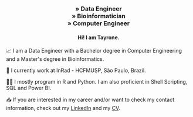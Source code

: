<h3 align = "center">
  » Data Engineer   <br/> 
  » Bioinformatician  <br/> 
  » Computer Engineer </h3>
  
  
<h4 align = "center"> Hi! I am Tayrone. </h4> 

📈 I am a Data Engineer with a Bachelor degree in Computer Engineering and a Master's degree in Bioinformatics.

🧬 I currently work at InRad - HCFMUSP, São Paulo, Brazil.

👨‍💻 I mostly program in R and Python. I am also proficient in Shell Scripting, SQL and Power BI. <br/> 

📥 If you are interested in my career and/or want to check my contact information, check out my [LinkedIn](https://www.linkedin.com/in/tayronem/) and my [CV](https://github.com/tayrone/cv_sketch/blob/main/Tayrone_Monteiro_CV%20(English:Portugu%C3%AAs).pdf).
